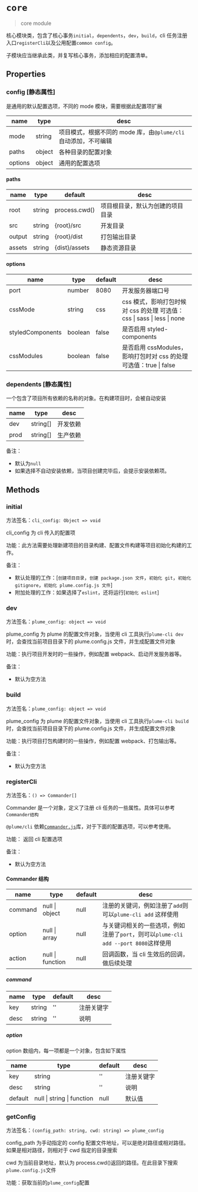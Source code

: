 # `core`

> core module

核心模块类，包含了核心事务`initial`，`dependents`，`dev`，`build`，cli 任务注册入口`registerCli`以及公用配置`common config`。

子模块应当继承此类，并复写核心事务，添加相应的配置清单。

## Properties

### config [静态属性]

是通用的默认配置选项，不同的 mode 模块，需要根据此配置项扩展

| name    | type   | desc                                                           |
| ------- | ------ | -------------------------------------------------------------- |
| mode    | string | 项目模式，根据不同的 mode 库，由`@plume/cli`自动添加，不可编辑 |
| paths   | object | 各种目录的配置对象                                             |
| options | object | 通用的配置选项                                                 |

#### paths

| name   | type   | default       | desc                             |
| ------ | ------ | ------------- | -------------------------------- |
| root   | string | process.cwd() | 项目根目录，默认为创建的项目目录 |
| src    | string | {root}/src    | 开发目录                         |
| output | string | {root}/dist   | 打包输出目录                     |
| assets | string | {dist}/assets | 静态资源目录                     |

#### options

| name             | type    | default | desc                                                                    |
| ---------------- | ------- | ------- | ----------------------------------------------------------------------- |
| port             | number  | 8080    | 开发服务器端口号                                                        |
| cssMode          | string  | css     | css 模式，影响打包时候对 css 的处理 可选值：css \| sass \| less \| none |
| styledComponents | boolean | false   | 是否启用 styled-components                                              |
| cssModules       | boolean | false   | 是否启用 cssModules，影响打包时对 css 的处理 可选值：true \| false      |

### dependents [静态属性]

一个包含了项目所有依赖的名称的对象。在构建项目时，会被自动安装

| name | type     | desc     |
| ---- | -------- | -------- |
| dev  | string[] | 开发依赖 |
| prod | string[] | 生产依赖 |

备注：

- 默认为`null`
- 如果选择不自动安装依赖，当项目创建完毕后，会提示安装依赖项。

## Methods

### initial

方法签名：`cli_config: Object => void`

cli_config 为 cli 传入的配置项

功能：此方法需要处理新建项目的目录构建、配置文件构建等项目初始化构建的工作。

备注：

- 默认处理的工作：[`创建项目目录`，`创建 package.json 文件`，`初始化 git`，`初始化 gitignore`，`初始化 plume.config.js 文件`]
- 附加处理的工作：如果选择了`eslint`，还将运行[`初始化 eslint`]

### dev

方法签名：`plume_config: object => void`

plume_config 为 plume 的配置文件对象，当使用 cli 工具执行`plume-cli dev`时，会查找当前项目目录下的 plume.config.js 文件，并生成配置文件对象

功能：执行项目开发时的一些操作，例如配置 webpack、启动开发服务器等。

备注：

- 默认为空方法

### build

方法签名：`plume_config: object => void`

plume_config 为 plume 的配置文件对象，当使用 cli 工具执行`plume-cli build`时，会查找当前项目目录下的 plume.config.js 文件，并生成配置文件对象

功能：执行项目打包构建时的一些操作，例如配置 webpack、打包输出等。

备注：

- 默认为空方法

### registerCli

方法签名：`() => Commander[]`

Commander 是一个对象，定义了注册 cli 任务的一些属性。具体可以参考`Commander结构`

`@plume/cli` 依赖[`Commander.js`](https://github.com/tj/commander.js)库，对于下面的配置选项，可以参考使用。

功能： 返回 cli 配置选项

备注：

- 默认为空方法

#### Commander 结构

| name    | type             | default | desc                                                                                |
| ------- | ---------------- | ------- | ----------------------------------------------------------------------------------- |
| command | null \| object   | null    | 注册的关键词，例如注册了`add`则可以`plume-cli add` 这样使用                         |
| option  | null \| array    | null    | 与关键词相关的一些选项，例如注册了`port`，则可以`plume-cli add --port 8080`这样使用 |
| action  | null \| function | null    | 回调函数，当 cli 生效后的回调，做后续处理                                           |

##### command

| name | type   | default | desc       |
| ---- | ------ | ------- | ---------- |
| key  | string | ''      | 注册关键字 |
| desc | string | ''      | 说明       |

##### option

option 数组内，每一项都是一个对象，包含如下属性

| name    | type                       | default | desc       |
| ------- | -------------------------- | ------- | ---------- |
| key     | string                     | ''      | 注册关键字 |
| desc    | string                     | ''      | 说明       |
| default | null \| string \| function | null    | 默认值     |

### getConfig

方法签名：`(config_path: string, cwd: string) => plume_config`

config_path 为手动指定的 config 配置文件地址，可以是绝对路径或相对路径。如果是相对路径，则相对于 cwd 指定的目录搜索

cwd 为当前目录地址，默认为 process.cwd()返回的路径。在此目录下搜索`plume.config.js`文件

功能：获取当前的`plume_config`配置
